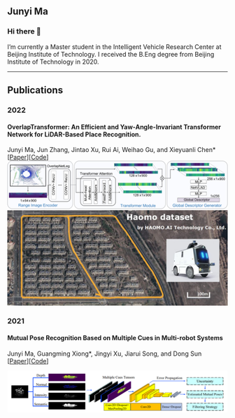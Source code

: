 ## Junyi Ma

### Hi there 👋

I’m currently a Master student in the Intelligent Vehicle Research Center at Beijing Institute of Technology. I received the B.Eng degree from Beijing Institute of Technology in 2020.
  
---

## Publications

### 2022  
#### OverlapTransformer: An Efficient and Yaw-Angle-Invariant Transformer Network for LiDAR-Based Place Recognition.  
Junyi Ma, Jun Zhang, Jintao Xu, Rui Ai, Weihao Gu, and Xieyuanli Chen*    
[[Paper](https://ieeexplore.ieee.org/document/9785497)][[Code](https://github.com/haomo-ai/OverlapTransformer)]  
![OT](/system_overview_ral2022.png)![haomo](/haomo_dataset.png)



### 2021  
#### Mutual Pose Recognition Based on Multiple Cues in Multi-robot Systems
Junyi Ma, Guangming Xiong*, Jingyi Xu, Jiarui Song, and Dong Sun  
[[Paper](https://ieeexplore.ieee.org/document/9641141)][[Code](https://github.com/BIT-MJY/Mutual-Pose-Recognition-Based-on-Multiple-Cues-in-MRS)]  

![MutualPoseRec](/system_overview_icus2021.png)



